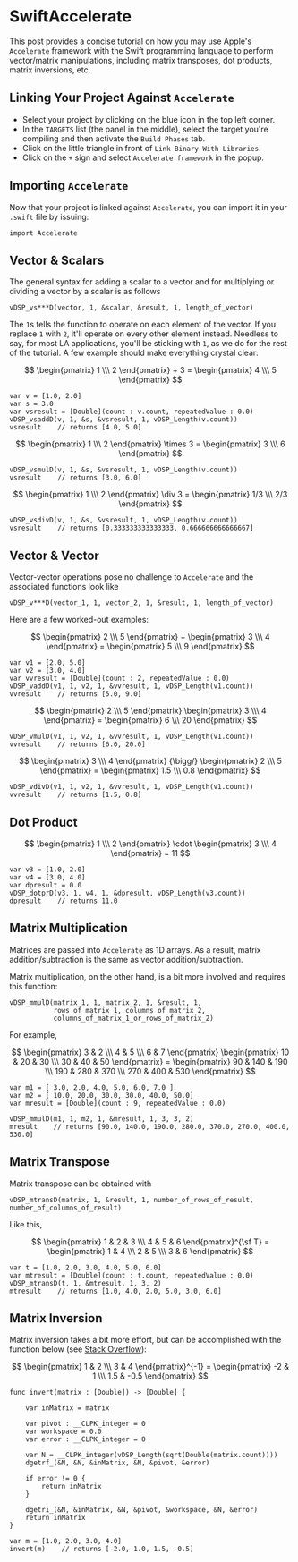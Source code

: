 SwiftAccelerate
===============

This post provides a concise tutorial on how you may use Apple's `Accelerate` framework with the Swift programming language to perform vector/matrix manipulations, including matrix transposes, dot products, matrix inversions, etc.

Linking Your Project Against `Accelerate`
-----------------------------------

* Select your project by clicking on the blue icon in the top left corner. 
* In the `TARGETS` list (the panel in the middle), select the target you're compiling and then activate the `Build Phases` tab. 
* Click on the little triangle in front of `Link Binary With Libraries`.
* Click on the `+` sign and select ``Accelerate.framework`` in the popup.


Importing `Accelerate`
--------------------

Now that your project is linked against `Accelerate`, you can import it in your `.swift` file by issuing:

    import Accelerate

Vector & Scalars
--------------

The general syntax for adding a scalar to a vector and for multiplying or dividing a vector by a scalar is as follows

    vDSP_vs***D(vector, 1, &scalar, &result, 1, length_of_vector)

The `1`s tells the function to operate on each element of the vector. If you replace `1` with `2`, it'll operate on every other element instead. Needless to say, for most LA applications, you'll be sticking with `1`, as we do for the rest of the tutorial. A few example should make everything crystal clear:

$$ \begin{pmatrix} 1 \\\ 2 \end{pmatrix} + 3 = \begin{pmatrix} 4 \\\ 5 \end{pmatrix} $$

    var v = [1.0, 2.0]
    var s = 3.0
    var vsresult = [Double](count : v.count, repeatedValue : 0.0)
    vDSP_vsaddD(v, 1, &s, &vsresult, 1, vDSP_Length(v.count))
    vsresult    // returns [4.0, 5.0]

$$ \begin{pmatrix} 1 \\\ 2 \end{pmatrix} \times 3 = \begin{pmatrix} 3 \\\ 6 \end{pmatrix} $$

    vDSP_vsmulD(v, 1, &s, &vsresult, 1, vDSP_Length(v.count))
    vsresult    // returns [3.0, 6.0]


$$ \begin{pmatrix} 1 \\\ 2 \end{pmatrix} \div 3 = \begin{pmatrix} 1/3 \\\ 2/3 \end{pmatrix} $$

    vDSP_vsdivD(v, 1, &s, &vsresult, 1, vDSP_Length(v.count))
    vsresult    // returns [0.333333333333333, 0.666666666666667]


Vector & Vector
--------------

Vector-vector operations pose no challenge to `Accelerate` and the associated functions look like 

    vDSP_v***D(vector_1, 1, vector_2, 1, &result, 1, length_of_vector)

Here are a few worked-out examples:

$$ \begin{pmatrix} 2 \\\ 5 \end{pmatrix} + \begin{pmatrix} 3 \\\ 4 \end{pmatrix} = \begin{pmatrix} 5 \\\ 9 \end{pmatrix} $$

    var v1 = [2.0, 5.0]
    var v2 = [3.0, 4.0]
    var vvresult = [Double](count : 2, repeatedValue : 0.0)
    vDSP_vaddD(v1, 1, v2, 1, &vvresult, 1, vDSP_Length(v1.count))
    vvresult    // returns [5.0, 9.0]

$$ \begin{pmatrix} 2 \\\ 5 \end{pmatrix}  \begin{pmatrix} 3 \\\ 4 \end{pmatrix} = \begin{pmatrix} 6 \\\ 20 \end{pmatrix} $$
    
    vDSP_vmulD(v1, 1, v2, 1, &vvresult, 1, vDSP_Length(v1.count))
    vvresult    // returns [6.0, 20.0]

$$ \begin{pmatrix} 3 \\\ 4 \end{pmatrix} {\bigg/} \begin{pmatrix} 2 \\\ 5 \end{pmatrix} = \begin{pmatrix} 1.5 \\\ 0.8 \end{pmatrix} $$

    
    vDSP_vdivD(v1, 1, v2, 1, &vvresult, 1, vDSP_Length(v1.count))
    vvresult    // returns [1.5, 0.8]

Dot Product
----------

$$ \begin{pmatrix} 1 \\\ 2 \end{pmatrix} \cdot \begin{pmatrix} 3 \\\ 4 \end{pmatrix} = 11 $$

    var v3 = [1.0, 2.0]
    var v4 = [3.0, 4.0]
    var dpresult = 0.0
    vDSP_dotprD(v3, 1, v4, 1, &dpresult, vDSP_Length(v3.count))
    dpresult    // returns 11.0

Matrix Multiplication
-----------------

Matrices are passed into `Accelerate` as 1D arrays. As a result, matrix addition/subtraction is the same as vector addition/subtraction.

Matrix multiplication, on the other hand, is a bit more involved and requires this function:

    vDSP_mmulD(matrix_1, 1, matrix_2, 1, &result, 1, 
               rows_of_matrix_1, columns_of_matrix_2, 
               columns_of_matrix_1_or_rows_of_matrix_2)

For example,

$$ \begin{pmatrix} 3 & 2 \\\ 4 & 5 \\\ 6 & 7 \end{pmatrix} \begin{pmatrix} 10 & 20 & 30 \\\ 30 & 40 & 50 \end{pmatrix} = \begin{pmatrix} 90 & 140 & 190 \\\ 190 & 280 & 370 \\\ 270 & 400 & 530 \end{pmatrix} $$
    
    var m1 = [ 3.0, 2.0, 4.0, 5.0, 6.0, 7.0 ]
    var m2 = [ 10.0, 20.0, 30.0, 30.0, 40.0, 50.0]
    var mresult = [Double](count : 9, repeatedValue : 0.0)

    vDSP_mmulD(m1, 1, m2, 1, &mresult, 1, 3, 3, 2)
    mresult    // returns [90.0, 140.0, 190.0, 280.0, 370.0, 270.0, 400.0, 530.0]


Matrix Transpose
--------------

Matrix transpose can be obtained with 

    vDSP_mtransD(matrix, 1, &result, 1, number_of_rows_of_result, number_of_columns_of_result)    

Like this,

$$ \begin{pmatrix} 1 & 2 & 3 \\\ 4 & 5 & 6 \end{pmatrix}^{\sf T} = \begin{pmatrix} 1 & 4 \\\ 2 & 5 \\\ 3 & 6 \end{pmatrix} $$

    var t = [1.0, 2.0, 3.0, 4.0, 5.0, 6.0]
    var mtresult = [Double](count : t.count, repeatedValue : 0.0)
    vDSP_mtransD(t, 1, &mtresult, 1, 3, 2)
    mtresult    // returns [1.0, 4.0, 2.0, 5.0, 3.0, 6.0]


Matrix Inversion
---------------

Matrix inversion takes a bit more effort, but can be accomplished with the function below (see [Stack Overflow](http://stackoverflow.com/questions/11282746/how-to-perform-matrix-inverse-operation-using-the-accelerate-framework)):

$$ \begin{pmatrix} 1 & 2 \\\ 3 & 4 \end{pmatrix}^{-1} = \begin{pmatrix} -2 & 1 \\\ 1.5 & -0.5 \end{pmatrix} $$
    

    func invert(matrix : [Double]) -> [Double] {
        
        var inMatrix = matrix
        
        var pivot : __CLPK_integer = 0
        var workspace = 0.0
        var error : __CLPK_integer = 0
        
        var N = __CLPK_integer(vDSP_Length(sqrt(Double(matrix.count))))
        dgetrf_(&N, &N, &inMatrix, &N, &pivot, &error)
        
        if error != 0 {
            return inMatrix
        }
        
        dgetri_(&N, &inMatrix, &N, &pivot, &workspace, &N, &error)
        return inMatrix
    }

    var m = [1.0, 2.0, 3.0, 4.0]
    invert(m)    // returns [-2.0, 1.0, 1.5, -0.5]

